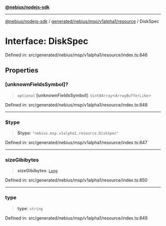 [**@nebius/nodejs-sdk**](../../../../../../README.md)

---

[@nebius/nodejs-sdk](../../../../../../README.md) / [generated/nebius/msp/v1alpha1/resource](../README.md) / DiskSpec

# Interface: DiskSpec

Defined in: src/generated/nebius/msp/v1alpha1/resource/index.ts:846

## Properties

### \[unknownFieldsSymbol\]?

> `optional` **\[unknownFieldsSymbol\]**: `Uint8Array`\<`ArrayBufferLike`\>

Defined in: src/generated/nebius/msp/v1alpha1/resource/index.ts:848

---

### $type

> **$type**: `"nebius.msp.v1alpha1.resource.DiskSpec"`

Defined in: src/generated/nebius/msp/v1alpha1/resource/index.ts:847

---

### sizeGibibytes

> **sizeGibibytes**: [`Long`](../../../../../../runtime/protos/core/classes/Long.md)

Defined in: src/generated/nebius/msp/v1alpha1/resource/index.ts:850

---

### type

> **type**: `string`

Defined in: src/generated/nebius/msp/v1alpha1/resource/index.ts:849
